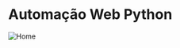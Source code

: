 # Automação Web Python
![Home](https://github.com/WhiteCJbr/AutomacaoWebPython/assets/120740360/bba4d1b5-8b95-42a7-990a-17fb98d597b1)
